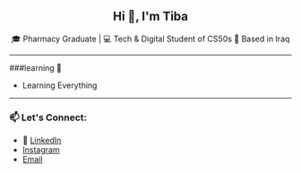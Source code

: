<h2 align="center">Hi 👋, I'm Tiba</h2>

<p align="center">
🎓 Pharmacy Graduate | 💻 Tech & Digital Student of CS50s
📍 Based in Iraq 
</p>

---
###learning 🌱
- Learning Everything
---

### 📫 Let's Connect:
- 🔗 [LinkedIn](https://www.linkedin.com/in/tiba-hussain-06094b30a/)
- [Instagram](https://instagram.com/_.tabii._)
- [Email](mailto:tibahussain5@gmail.com)

